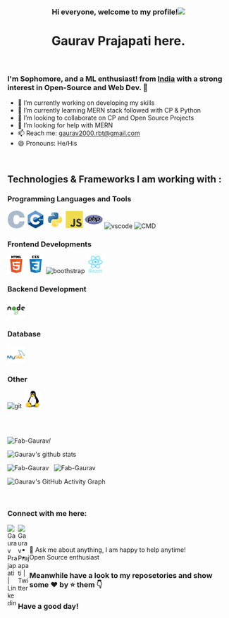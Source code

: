 <h3 align="center">Hi everyone, welcome to my profile!<img src="https://github.com/TheDudeThatCode/TheDudeThatCode/blob/master/Assets/Hi.gif" width="35px"></h3>
<h1 align="center">Gaurav Prajapati here.</h1>
<br>

### I'm Sophomore, and a ML enthusiast! from [India](https://en.wikipedia.org/wiki/India)&nbsp;with a strong interest in Open-Source and Web Dev. 🎯

- 🔭 I’m currently working on developing my skills
- 🌱 I’m currently learning MERN stack followed with CP & Python
- 👯 I’m looking to collaborate on CP and Open Source Projects
- 🤔 I’m looking for help with MERN
- 📫 Reach me: [gaurav2000.rbt@gmail.com](mailto:gaurav2000.rbt@gmail.com)
- 😄 Pronouns: He/His

<br>

<h2 align="left">Technologies & Frameworks I am working with :</h2>
<h3 align="left">Programming Languages and Tools</h3>
<p align="left"><img src="https://raw.githubusercontent.com/devicons/devicon/master/icons/c/c-original.svg" alt="c" width="40" height="40"/>
  <img src="https://raw.githubusercontent.com/devicons/devicon/master/icons/cplusplus/cplusplus-original.svg" alt="cplusplus" width="40" height="40"/>
  <img src="https://raw.githubusercontent.com/devicons/devicon/master/icons/python/python-original.svg" alt="python" width="40" height="40"/>
  <img src="https://raw.githubusercontent.com/devicons/devicon/master/icons/javascript/javascript-original.svg" alt="javascript" width="40" height="40"/> 
  <img src="https://raw.githubusercontent.com/devicons/devicon/master/icons/php/php-original.svg" alt="php" width="40" height="40"/>
  <img src="https://upload.wikimedia.org/wikipedia/commons/thumb/9/9a/Visual_Studio_Code_1.35_icon.svg/1024px-Visual_Studio_Code_1.35_icon.svg.png" alt="vscode" width="40" height="40"/> 
  <img src="https://cdn.osxdaily.com/wp-content/uploads/2013/11/macosx_terminal_icon-300x300.png" alt="CMD" width="40" height="40"/> </p>

<h3 align="left">Frontend Developments</h3>
<p align="left"><img src="https://raw.githubusercontent.com/devicons/devicon/master/icons/html5/html5-original-wordmark.svg" alt="html5" width="40" height="40"/>
  <img src="https://raw.githubusercontent.com/devicons/devicon/master/icons/css3/css3-original-wordmark.svg" alt="css3" width="40" height="40"/>  
  <img src="https://www.clipartmax.com/png/middle/184-1844911_bootstrap-bootstrap-4-logo-png.png" alt="boothstrap" width="40" height="40"/>
  <img src="https://raw.githubusercontent.com/devicons/devicon/master/icons/react/react-original-wordmark.svg" alt="react" width="40" height="40"/> </p>

<h3 align="left">Backend Development</h3>
<img src="https://raw.githubusercontent.com/devicons/devicon/master/icons/nodejs/nodejs-original-wordmark.svg" alt="nodejs" width="40" height="40"/>

<h3 align="left">Database</h3>
<p align="left">
  <img src="https://raw.githubusercontent.com/devicons/devicon/master/icons/mysql/mysql-original-wordmark.svg" alt="mysql" width="40" height="40"/>

<h3 align="left">Other</h3>
<p align="left">
  <img src="https://www.vectorlogo.zone/logos/git-scm/git-scm-icon.svg" alt="git" width="40" height="40"/>
  <img src="https://raw.githubusercontent.com/devicons/devicon/master/icons/linux/linux-original.svg" alt="linux" width="40" height="40"/> </p>

<br><br>

<p align="left"> <img src=https://komarev.com/ghpvc/?username=Fab-Gaurav alt=Fab-Gaurav/></p>

![Gaurav's github stats](https://github-readme-stats.vercel.app/api?username=Fab-Gaurav&hide=issues&show_icons=true&theme=radical)

<p align="left"><img src="https://github-readme-streak-stats.herokuapp.com/?user=Fab-Gaurav&" alt="Fab-Gaurav" />&nbsp;&nbsp;
<img  src="https://github-readme-stats.vercel.app/api/top-langs?username=Fab-Gaurav&show_icons=true&locale=en&layout=compact" alt="Fab-Gaurav" /></p>

![Gaurav's GitHub Activity Graph](https://activity-graph.herokuapp.com/graph?username=Fab-Gaurav)

<br>

### Connect with me here:  
<p align="left">
<a href="https://www.linkedin.com/in/gaurav-prajapati-22a8961b6/">
  <img align="left" alt="Gaurav Prajapati | Linkedin" width="24px" src="https://github.com/TheDudeThatCode/TheDudeThatCode/blob/master/Assets/Linkedin.svg" /> </a>

<a href="https://twitter.com/Fab_Prajapati">
  <img align="left" alt="Gaurav Prajapati | Twitter" width="26px" src="https://github.com/TheDudeThatCode/TheDudeThatCode/blob/master/Assets/Twitter.svg" /> </a> 

<br><br>

- 💬 Ask me about anything, I am happy to help anytime!
- Open Source enthusiast

### Meanwhile have a look to my reposetories and show some :heart: by :star: them :point_down:
### Have a good day!
